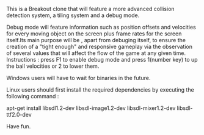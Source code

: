 This is a Breakout clone that will feature a more advanced collision detection system, a tiling system and a debug mode. 

Debug mode will feature information such as position offsets and velocities for every moving object on the screen plus frame rates for the screen itself.Its main purpose will be , apart from debuging itself, to ensure the creation of a "tight enough" and responsive gameplay via the observation of several values that will affect the flow of the game at any given time. Instructions : press F1 to enable debug mode and press 1(number key) to up the ball velocities or 2 to lower them.

Windows users will have to wait for binaries in the future.

Linux users should first install the required dependencies by executing the following command :

apt-get install libsdl1.2-dev libsdl-image1.2-dev libsdl-mixer1.2-dev libsdl-ttf2.0-dev

Have fun.
